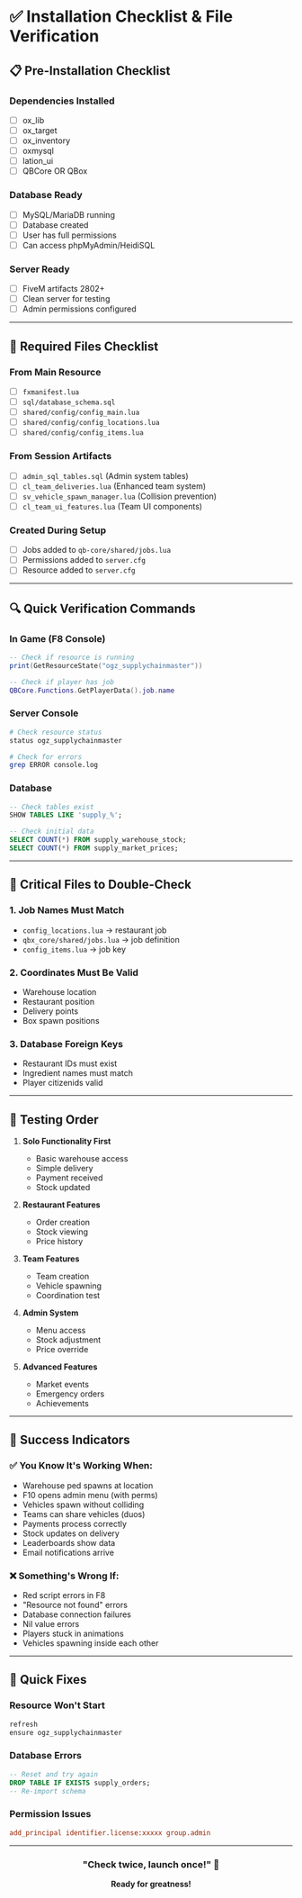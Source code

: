 # ✅ Installation Checklist & File Verification

## 📋 Pre-Installation Checklist

### Dependencies Installed
- [ ] ox_lib
- [ ] ox_target  
- [ ] ox_inventory
- [ ] oxmysql
- [ ] lation_ui
- [ ] QBCore OR QBox

### Database Ready
- [ ] MySQL/MariaDB running
- [ ] Database created
- [ ] User has full permissions
- [ ] Can access phpMyAdmin/HeidiSQL

### Server Ready
- [ ] FiveM artifacts 2802+
- [ ] Clean server for testing
- [ ] Admin permissions configured

---

## 📁 Required Files Checklist

### From Main Resource
- [ ] `fxmanifest.lua`
- [ ] `sql/database_schema.sql`
- [ ] `shared/config/config_main.lua`
- [ ] `shared/config/config_locations.lua`
- [ ] `shared/config/config_items.lua`

### From Session Artifacts
- [ ] `admin_sql_tables.sql` (Admin system tables)
- [ ] `cl_team_deliveries.lua` (Enhanced team system)
- [ ] `sv_vehicle_spawn_manager.lua` (Collision prevention)
- [ ] `cl_team_ui_features.lua` (Team UI components)

### Created During Setup
- [ ] Jobs added to `qb-core/shared/jobs.lua`
- [ ] Permissions added to `server.cfg`
- [ ] Resource added to `server.cfg`

---

## 🔍 Quick Verification Commands

### In Game (F8 Console)
```lua
-- Check if resource is running
print(GetResourceState("ogz_supplychainmaster"))

-- Check if player has job
QBCore.Functions.GetPlayerData().job.name
```

### Server Console
```bash
# Check resource status
status ogz_supplychainmaster

# Check for errors
grep ERROR console.log
```

### Database
```sql
-- Check tables exist
SHOW TABLES LIKE 'supply_%';

-- Check initial data
SELECT COUNT(*) FROM supply_warehouse_stock;
SELECT COUNT(*) FROM supply_market_prices;
```

---

## 🚨 Critical Files to Double-Check

### 1. Job Names Must Match
- `config_locations.lua` → restaurant job
- `qbx_core/shared/jobs.lua` → job definition
- `config_items.lua` → job key

### 2. Coordinates Must Be Valid
- Warehouse location
- Restaurant position
- Delivery points
- Box spawn positions

### 3. Database Foreign Keys
- Restaurant IDs must exist
- Ingredient names must match
- Player citizenids valid

---

## 📝 Testing Order

1. **Solo Functionality First**
   - Basic warehouse access
   - Simple delivery
   - Payment received
   - Stock updated

2. **Restaurant Features**
   - Order creation
   - Stock viewing
   - Price history

3. **Team Features**
   - Team creation
   - Vehicle spawning
   - Coordination test

4. **Admin System**
   - Menu access
   - Stock adjustment
   - Price override

5. **Advanced Features**
   - Market events
   - Emergency orders
   - Achievements

---

## 🎯 Success Indicators

### ✅ You Know It's Working When:
- Warehouse ped spawns at location
- F10 opens admin menu (with perms)
- Vehicles spawn without colliding
- Teams can share vehicles (duos)
- Payments process correctly
- Stock updates on delivery
- Leaderboards show data
- Email notifications arrive

### ❌ Something's Wrong If:
- Red script errors in F8
- "Resource not found" errors
- Database connection failures
- Nil value errors
- Players stuck in animations
- Vehicles spawning inside each other

---

## 🔧 Quick Fixes

### Resource Won't Start
```bash
refresh
ensure ogz_supplychainmaster
```

### Database Errors
```sql
-- Reset and try again
DROP TABLE IF EXISTS supply_orders;
-- Re-import schema
```

### Permission Issues
```cfg
add_principal identifier.license:xxxxx group.admin
```

---

<div align="center">

### **"Check twice, launch once!"** 🚀

**Ready for greatness!**

</div>